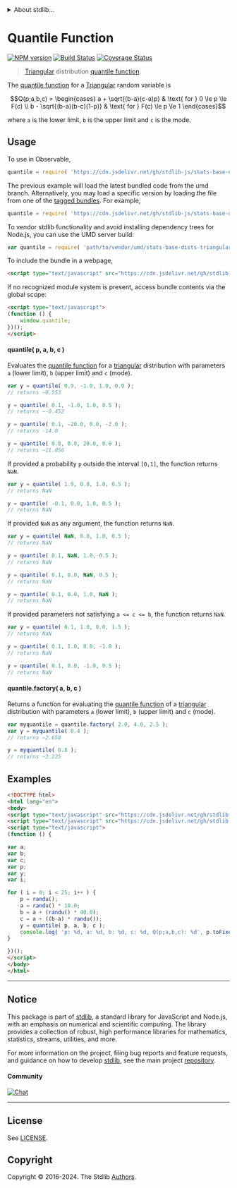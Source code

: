 <!--

@license Apache-2.0

Copyright (c) 2018 The Stdlib Authors.

Licensed under the Apache License, Version 2.0 (the "License");
you may not use this file except in compliance with the License.
You may obtain a copy of the License at

   http://www.apache.org/licenses/LICENSE-2.0

Unless required by applicable law or agreed to in writing, software
distributed under the License is distributed on an "AS IS" BASIS,
WITHOUT WARRANTIES OR CONDITIONS OF ANY KIND, either express or implied.
See the License for the specific language governing permissions and
limitations under the License.

-->


<details>
  <summary>
    About stdlib...
  </summary>
  <p>We believe in a future in which the web is a preferred environment for numerical computation. To help realize this future, we've built stdlib. stdlib is a standard library, with an emphasis on numerical and scientific computation, written in JavaScript (and C) for execution in browsers and in Node.js.</p>
  <p>The library is fully decomposable, being architected in such a way that you can swap out and mix and match APIs and functionality to cater to your exact preferences and use cases.</p>
  <p>When you use stdlib, you can be absolutely certain that you are using the most thorough, rigorous, well-written, studied, documented, tested, measured, and high-quality code out there.</p>
  <p>To join us in bringing numerical computing to the web, get started by checking us out on <a href="https://github.com/stdlib-js/stdlib">GitHub</a>, and please consider <a href="https://opencollective.com/stdlib">financially supporting stdlib</a>. We greatly appreciate your continued support!</p>
</details>

# Quantile Function

[![NPM version][npm-image]][npm-url] [![Build Status][test-image]][test-url] [![Coverage Status][coverage-image]][coverage-url] <!-- [![dependencies][dependencies-image]][dependencies-url] -->

> [Triangular][triangular-distribution] distribution [quantile function][quantile-function].

<section class="intro">

The [quantile function][quantile-function] for a [Triangular][triangular-distribution] random variable is

<!-- <equation class="equation" label="eq:triangular_quantile_function" align="center" raw="Q(p;a,b,c) = \begin{cases} a + \sqrt{(b-a)(c-a)p} & \text{ for } 0 \le p \le F(c) \\ b - \sqrt{(b-a)(b-c)(1-p)} & \text{ for } F(c) \le p \le 1 \end{cases}" alt="Quantile function for a triangular distribution."> -->

```math
Q(p;a,b,c) = \begin{cases} a + \sqrt{(b-a)(c-a)p} & \text{ for } 0 \le p \le F(c) \\ b - \sqrt{(b-a)(b-c)(1-p)} & \text{ for } F(c) \le p \le 1 \end{cases}
```

<!-- <div class="equation" align="center" data-raw-text="Q(p;a,b,c) = \begin{cases} a + \sqrt{(b-a)(c-a)p} &amp; \text{ for } 0 \le p \le F(c) \\ b - \sqrt{(b-a)(b-c)(1-p)} &amp; \text{ for } F(c) \le p \le 1 \end{cases}" data-equation="eq:triangular_quantile_function">
    <img src="https://cdn.jsdelivr.net/gh/stdlib-js/stdlib@51534079fef45e990850102147e8945fb023d1d0/lib/node_modules/@stdlib/stats/base/dists/triangular/quantile/docs/img/equation_triangular_quantile_function.svg" alt="Quantile function for a triangular distribution.">
    <br>
</div> -->

<!-- </equation> -->

where `a` is the lower limit, `b` is the upper limit and `c` is the mode.

</section>

<!-- /.intro -->



<section class="usage">

## Usage

To use in Observable,

```javascript
quantile = require( 'https://cdn.jsdelivr.net/gh/stdlib-js/stats-base-dists-triangular-quantile@umd/browser.js' )
```
The previous example will load the latest bundled code from the umd branch. Alternatively, you may load a specific version by loading the file from one of the [tagged bundles](https://github.com/stdlib-js/stats-base-dists-triangular-quantile/tags). For example,

```javascript
quantile = require( 'https://cdn.jsdelivr.net/gh/stdlib-js/stats-base-dists-triangular-quantile@v0.2.1-umd/browser.js' )
```

To vendor stdlib functionality and avoid installing dependency trees for Node.js, you can use the UMD server build:

```javascript
var quantile = require( 'path/to/vendor/umd/stats-base-dists-triangular-quantile/index.js' )
```

To include the bundle in a webpage,

```html
<script type="text/javascript" src="https://cdn.jsdelivr.net/gh/stdlib-js/stats-base-dists-triangular-quantile@umd/browser.js"></script>
```

If no recognized module system is present, access bundle contents via the global scope:

```html
<script type="text/javascript">
(function () {
    window.quantile;
})();
</script>
```

#### quantile( p, a, b, c )

Evaluates the [quantile function][quantile-function] for a [triangular][triangular-distribution] distribution with parameters `a` (lower limit), `b` (upper limit) and `c` (mode).

```javascript
var y = quantile( 0.9, -1.0, 1.0, 0.0 );
// returns ~0.553

y = quantile( 0.1, -1.0, 1.0, 0.5 );
// returns ~-0.452

y = quantile( 0.1, -20.0, 0.0, -2.0 );
// returns -14.0

y = quantile( 0.8, 0.0, 20.0, 0.0 );
// returns ~11.056
```

If provided a probability `p` outside the interval `[0,1]`, the function returns `NaN`.

```javascript
var y = quantile( 1.9, 0.0, 1.0, 0.5 );
// returns NaN

y = quantile( -0.1, 0.0, 1.0, 0.5 );
// returns NaN
```

If provided `NaN` as any argument, the function returns `NaN`.

```javascript
var y = quantile( NaN, 0.0, 1.0, 0.5 );
// returns NaN

y = quantile( 0.1, NaN, 1.0, 0.5 );
// returns NaN

y = quantile( 0.1, 0.0, NaN, 0.5 );
// returns NaN

y = quantile( 0.1, 0.0, 1.0, NaN );
// returns NaN
```

If provided parameters not satisfying `a <= c <= b`, the function returns `NaN`.

```javascript
var y = quantile( 0.1, 1.0, 0.0, 1.5 );
// returns NaN

y = quantile( 0.1, 1.0, 0.0, -1.0 );
// returns NaN

y = quantile( 0.1, 0.0, -1.0, 0.5 );
// returns NaN
```

#### quantile.factory( a, b, c )

Returns a function for evaluating the [quantile function][quantile-function] of a [triangular][triangular-distribution] distribution with parameters `a` (lower limit), `b` (upper limit) and `c` (mode).

```javascript
var myquantile = quantile.factory( 2.0, 4.0, 2.5 );
var y = myquantile( 0.4 );
// returns ~2.658

y = myquantile( 0.8 );
// returns ~3.225
```

</section>

<!-- /.usage -->

<section class="examples">

## Examples

<!-- eslint no-undef: "error" -->

```html
<!DOCTYPE html>
<html lang="en">
<body>
<script type="text/javascript" src="https://cdn.jsdelivr.net/gh/stdlib-js/random-base-randu@umd/browser.js"></script>
<script type="text/javascript" src="https://cdn.jsdelivr.net/gh/stdlib-js/stats-base-dists-triangular-quantile@umd/browser.js"></script>
<script type="text/javascript">
(function () {

var a;
var b;
var c;
var p;
var y;
var i;

for ( i = 0; i < 25; i++ ) {
    p = randu();
    a = randu() * 10.0;
    b = a + (randu() * 40.0);
    c = a + ((b-a) * randu());
    y = quantile( p, a, b, c );
    console.log( 'p: %d, a: %d, b: %d, c: %d, Q(p;a,b,c): %d', p.toFixed( 4 ), a.toFixed( 4 ), b.toFixed( 4 ), c.toFixed( 4 ), y.toFixed( 4 ) );
}

})();
</script>
</body>
</html>
```

</section>

<!-- /.examples -->

<!-- Section for related `stdlib` packages. Do not manually edit this section, as it is automatically populated. -->

<section class="related">

</section>

<!-- /.related -->

<!-- Section for all links. Make sure to keep an empty line after the `section` element and another before the `/section` close. -->


<section class="main-repo" >

* * *

## Notice

This package is part of [stdlib][stdlib], a standard library for JavaScript and Node.js, with an emphasis on numerical and scientific computing. The library provides a collection of robust, high performance libraries for mathematics, statistics, streams, utilities, and more.

For more information on the project, filing bug reports and feature requests, and guidance on how to develop [stdlib][stdlib], see the main project [repository][stdlib].

#### Community

[![Chat][chat-image]][chat-url]

---

## License

See [LICENSE][stdlib-license].


## Copyright

Copyright &copy; 2016-2024. The Stdlib [Authors][stdlib-authors].

</section>

<!-- /.stdlib -->

<!-- Section for all links. Make sure to keep an empty line after the `section` element and another before the `/section` close. -->

<section class="links">

[npm-image]: http://img.shields.io/npm/v/@stdlib/stats-base-dists-triangular-quantile.svg
[npm-url]: https://npmjs.org/package/@stdlib/stats-base-dists-triangular-quantile

[test-image]: https://github.com/stdlib-js/stats-base-dists-triangular-quantile/actions/workflows/test.yml/badge.svg?branch=v0.2.1
[test-url]: https://github.com/stdlib-js/stats-base-dists-triangular-quantile/actions/workflows/test.yml?query=branch:v0.2.1

[coverage-image]: https://img.shields.io/codecov/c/github/stdlib-js/stats-base-dists-triangular-quantile/main.svg
[coverage-url]: https://codecov.io/github/stdlib-js/stats-base-dists-triangular-quantile?branch=main

<!--

[dependencies-image]: https://img.shields.io/david/stdlib-js/stats-base-dists-triangular-quantile.svg
[dependencies-url]: https://david-dm.org/stdlib-js/stats-base-dists-triangular-quantile/main

-->

[chat-image]: https://img.shields.io/gitter/room/stdlib-js/stdlib.svg
[chat-url]: https://app.gitter.im/#/room/#stdlib-js_stdlib:gitter.im

[stdlib]: https://github.com/stdlib-js/stdlib

[stdlib-authors]: https://github.com/stdlib-js/stdlib/graphs/contributors

[umd]: https://github.com/umdjs/umd
[es-module]: https://developer.mozilla.org/en-US/docs/Web/JavaScript/Guide/Modules

[deno-url]: https://github.com/stdlib-js/stats-base-dists-triangular-quantile/tree/deno
[deno-readme]: https://github.com/stdlib-js/stats-base-dists-triangular-quantile/blob/deno/README.md
[umd-url]: https://github.com/stdlib-js/stats-base-dists-triangular-quantile/tree/umd
[umd-readme]: https://github.com/stdlib-js/stats-base-dists-triangular-quantile/blob/umd/README.md
[esm-url]: https://github.com/stdlib-js/stats-base-dists-triangular-quantile/tree/esm
[esm-readme]: https://github.com/stdlib-js/stats-base-dists-triangular-quantile/blob/esm/README.md
[branches-url]: https://github.com/stdlib-js/stats-base-dists-triangular-quantile/blob/main/branches.md

[stdlib-license]: https://raw.githubusercontent.com/stdlib-js/stats-base-dists-triangular-quantile/main/LICENSE

[triangular-distribution]: https://en.wikipedia.org/wiki/Triangular_distribution

[quantile-function]: https://en.wikipedia.org/wiki/Quantile_function

</section>

<!-- /.links -->
